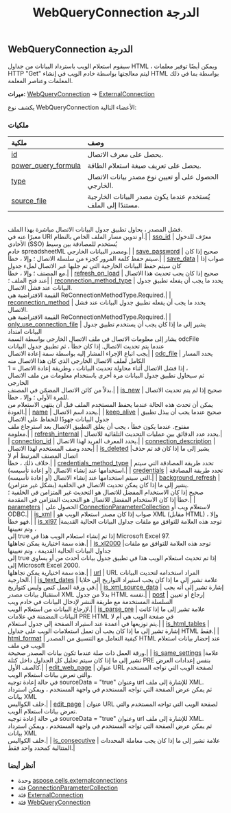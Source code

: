 ﻿---
title: WebQueryConnection الدرجة
second_title: Aspose.Cells for Python via .NET API المراجع
description:
type: docs
weight: 70
url: /ar/python-net/aspose.cells.externalconnections/webqueryconnection/
is_root: false
---
##  WebQueryConnection الدرجة
 سيقوم استعلام الويب باسترداد البيانات من جداول HTML ،
 ويمكن أيضًا توفير معلمات HTTP "Get" ليتم معالجتها بواسطة خادم الويب في إنشاء HTML بواسطة
بما في ذلك المعلمات وعناصر المعلمة.



**ميراث:** [WebQueryConnection](/cells/python-net/aspose.cells.externalconnections/webqueryconnection) → 
[ExternalConnection](/cells/ar/python-net/aspose.cells.externalconnections/externalconnection)



يكشف نوع WebQueryConnection الأعضاء التالية:

###  ملكيات
| ملكية| وصف|
| :- | :- |
| [id](/cells/ar/python-net/aspose.cells.externalconnections/webqueryconnection/id) | يحصل على معرف الاتصال.|
| [power_query_formula](/cells/ar/python-net/aspose.cells.externalconnections/webqueryconnection/power_query_formula) | يحصل على تعريف صيغة استعلام الطاقة.|
| [type](/cells/ar/python-net/aspose.cells.externalconnections/webqueryconnection/type) | الحصول على أو تعيين نوع مصدر بيانات الاتصال الخارجي.|
| [source_file](/cells/ar/python-net/aspose.cells.externalconnections/webqueryconnection/source_file) | يُستخدم عندما يكون مصدر البيانات الخارجية مستندًا إلى الملف.<br/> فشل المصدر ، يحاول تطبيق جدول البيانات الاتصال مباشرة بهذا الملف.<br/> معبرًا عنه في URI أو تدوين مسار الملف الخاص بالنظام.|
| [sso_id](/cells/ar/python-net/aspose.cells.externalconnections/webqueryconnection/sso_id) | معرّف للدخول الأحادي (SSO) يُستخدم للمصادقة بين وسيط<br/> خادم spreadsheetML ومصدر البيانات الخارجي.|
| [save_password](/cells/ar/python-net/aspose.cells.externalconnections/webqueryconnection/save_password) | صحيح إذا كان سيتم حفظ كلمة المرور كجزء من سلسلة الاتصال ؛ وإلا ، خطأ.|
| [save_data](/cells/ar/python-net/aspose.cells.externalconnections/webqueryconnection/save_data) | صواب إذا كان سيتم حفظ البيانات الخارجية التي تم جلبها عبر الاتصال لملء جدول<br/> مع المصنف ؛ وإلا ، خطأ.|
| [refresh_on_load](/cells/ar/python-net/aspose.cells.externalconnections/webqueryconnection/refresh_on_load) | صحيح إذا كان يجب تحديث هذا الاتصال عند فتح الملف ؛|
| [reconnection_method_type](/cells/ar/python-net/aspose.cells.externalconnections/webqueryconnection/reconnection_method_type) | يحدد ما يجب أن يفعله تطبيق جدول البيانات عند فشل الاتصال.<br/>القيمة الافتراضية هي ReConnectionMethodType.Required.|
| [reconnection_method](/cells/ar/python-net/aspose.cells.externalconnections/webqueryconnection/reconnection_method) | يحدد ما يجب أن يفعله تطبيق جدول البيانات عند فشل الاتصال.<br/>القيمة الافتراضية هي ReConnectionMethodType.Required.|
| [only_use_connection_file](/cells/ar/python-net/aspose.cells.externalconnections/webqueryconnection/only_use_connection_file) | يشير إلى ما إذا كان يجب أن يستخدم تطبيق جدول البيانات امتداد<br/> يشار إلى معلومات الاتصال في ملف الاتصال الخارجي بواسطة السمة odcFile<br/> عندما يتم تحديث الاتصال. إذا كان خطأ ، ثم تطبيق جدول البيانات<br/> يجب اتباع الإجراء المشار إليه بواسطة سمة إعادة الاتصال|
| [odc_file](/cells/ar/python-net/aspose.cells.externalconnections/webqueryconnection/odc_file) | يحدد المسار الكامل لملف الاتصال الخارجي الذي كان هذا الاتصال منه<br/> إذا فشل الاتصال أثناء محاولة تحديث البيانات ، وطريقة إعادة الاتصال = 1 ،<br/> ثم سيحاول تطبيق جدول البيانات مرة أخرى باستخدام معلومات من ملف الاتصال الخارجي<br/> بدلاً من كائن الاتصال المضمّن في المصنف.|
| [is_new](/cells/ar/python-net/aspose.cells.externalconnections/webqueryconnection/is_new) | صحيح إذا لم يتم تحديث الاتصال للمرة الأولى ؛ وإلا ، خطأ.<br/> يمكن أن تحدث هذه الحالة عندما يحفظ المستخدم الملف قبل أن ينتهي الاستعلام من العودة.|
| [name](/cells/ar/python-net/aspose.cells.externalconnections/webqueryconnection/name) | يحدد اسم الاتصال.|
| [keep_alive](/cells/ar/python-net/aspose.cells.externalconnections/webqueryconnection/keep_alive) | صحيح عندما يجب أن يبذل تطبيق جدول البيانات جهودًا للحفاظ على الاتصال<br/>مفتوح. عندما يكون خطأ ، يجب أن يغلق التطبيق الاتصال بعد استرجاع ملف<br/> معلومة.|
| [refresh_internal](/cells/ar/python-net/aspose.cells.externalconnections/webqueryconnection/refresh_internal) | يحدد عدد الدقائق بين عمليات التحديث التلقائية للاتصال.|
| [connection_id](/cells/ar/python-net/aspose.cells.externalconnections/webqueryconnection/connection_id) | يحدد المعرف الفريد لهذا الاتصال.|
| [connection_description](/cells/ar/python-net/aspose.cells.externalconnections/webqueryconnection/connection_description) | يحدد وصف المستخدم لهذا الاتصال|
| [is_deleted](/cells/ar/python-net/aspose.cells.externalconnections/webqueryconnection/is_deleted) |يشير إلى ما إذا كان قد تم حذف اتصال المصنف المرتبط أم لا<br/> خلاف ذلك ، خطأ.|
| [credentials_method_type](/cells/ar/python-net/aspose.cells.externalconnections/webqueryconnection/credentials_method_type) | تحدد طريقة المصادقة التي سيتم استخدامها عند إنشاء الاتصال (أو إعادة تأسيسه).|
| [credentials](/cells/ar/python-net/aspose.cells.externalconnections/webqueryconnection/credentials) | تحدد طريقة المصادقة التي سيتم استخدامها عند إنشاء الاتصال (أو إعادة تأسيسه).|
| [background_refresh](/cells/ar/python-net/aspose.cells.externalconnections/webqueryconnection/background_refresh) | يشير إلى ما إذا كان يمكن تحديث الاتصال في الخلفية (بشكل غير متزامن).<br/>صحيح إذا كان الاستخدام المفضل للاتصال هو التحديث غير المتزامن في الخلفية ؛<br/> خطأ إذا كان الاستخدام المفضل للاتصال هو التحديث المتزامن في المقدمة.|
| [parameters](/cells/ar/python-net/aspose.cells.externalconnections/webqueryconnection/parameters) | الحصول على [ConnectionParameterCollection](/cells/ar/python-net/aspose.cells.externalconnections/connectionparametercollection) لاستعلام ويب أو ODBC.|
| [is_xml](/cells/ar/python-net/aspose.cells.externalconnections/webqueryconnection/is_xml) | صواب إذا كان مصدر استعلام الويب هو XML (مقابل HTML) ، وإلا فهو خطأ.|
| [is_xl97](/cells/ar/python-net/aspose.cells.externalconnections/webqueryconnection/is_xl97) |توجد هذه العلامة للتوافق مع ملفات جداول البيانات الحالية القديمة ، وتم تعيينها<br/>إلى true إذا تم إنشاء استعلام الويب هذا في Microsoft Excel 97.<br/> هذه سمة اختيارية يمكن تجاهلها.|
| [is_xl2000](/cells/ar/python-net/aspose.cells.externalconnections/webqueryconnection/is_xl2000) |توجد هذه العلامة للتوافق مع ملفات جداول البيانات الحالية القديمة ، وتم تعيينها<br/>إلى true إذا تم تحديث استعلام الويب هذا في تطبيق جدول بيانات أحدث من أو يساوي<br/>إلى Microsoft Excel 2000.<br/> هذه سمة اختيارية يمكن تجاهلها.|
| [url](/cells/ar/python-net/aspose.cells.externalconnections/webqueryconnection/url) | URL المراد استخدامه لتحديث البيانات الخارجية.|
| [is_text_dates](/cells/ar/python-net/aspose.cells.externalconnections/webqueryconnection/is_text_dates) | علامة تشير إلى ما إذا كان يجب استيراد التواريخ إلى خلايا في ورقة العمل كنص وليس كتواريخ.|
| [is_xml_source_data](/cells/ar/python-net/aspose.cells.externalconnections/webqueryconnection/is_xml_source_data) | إشارة تشير إلى أنه يجب استقبال بيانات مصدر XML بدلاً من جدول HTML نفسه.|
| [post](/cells/ar/python-net/aspose.cells.externalconnections/webqueryconnection/post) | إرجاع أو تعيين السلسلة المستخدمة مع طريقة النشر لإدخال البيانات في خادم ويب<br/> لإرجاع البيانات من استعلام الويب.|
| [is_parse_pre](/cells/ar/python-net/aspose.cells.externalconnections/webqueryconnection/is_parse_pre) | علامة تشير إلى ما إذا كانت البيانات المضمنة في علامات PRE HTML في صفحة الويب هي أم لا<br/> يتم توزيعها في أعمدة عند استيراد الصفحة إلى جدول استعلام.|
| [is_html_tables](/cells/ar/python-net/aspose.cells.externalconnections/webqueryconnection/is_html_tables) | إشارة تشير إلى ما إذا كان يجب أن تعمل استعلامات الويب على جداول HTML فقط.|
| [html_format](/cells/ar/python-net/aspose.cells.externalconnections/webqueryconnection/html_format) | كيفية التعامل مع التنسيق من المصدر HTML عند إحضار بيانات استعلام الويب في ملف<br/> ورقة العمل ذات صلة عندما تكون بيانات المصدر صحيحة.|
| [is_same_settings](/cells/ar/python-net/aspose.cells.externalconnections/webqueryconnection/is_same_settings) |علامة تشير إلى ما إذا كان سيتم تحليل كل الجداول داخل كتلة PRE بنفس إعدادات العرض<br/> كالصف الأول.|
| [edit_web_page](/cells/ar/python-net/aspose.cells.externalconnections/webqueryconnection/edit_web_page) | عنوان URL لصفحة الويب التي تواجه المستخدم والتي تعرض بيانات استعلام الويب.<br/>في حالة إعادة توجيه sourceData = "true" وعنوان url للإشارة إلى ملف XML.<br/>ثم يمكن عرض الصفحة التي تواجه المستخدم في واجهة المستخدم ، ويمكن استرداد بيانات XML<br/> خلف الكواليس.|
| [edit_page](/cells/ar/python-net/aspose.cells.externalconnections/webqueryconnection/edit_page) | عنوان URL لصفحة الويب التي تواجه المستخدم والتي تعرض بيانات استعلام الويب.<br/>في حالة إعادة توجيه sourceData = "true" وعنوان url للإشارة إلى ملف XML.<br/>ثم يمكن عرض الصفحة التي تواجه المستخدم في واجهة المستخدم ، ويمكن استرداد بيانات XML<br/> خلف الكواليس.|
| [is_consecutive](/cells/ar/python-net/aspose.cells.externalconnections/webqueryconnection/is_consecutive) | علامة تشير إلى ما إذا كان يجب معاملة المحددات المتتالية كمحدد واحد فقط.|



###  أنظر أيضا
* وحدة [aspose.cells.externalconnections](..)
* فئة [ConnectionParameterCollection](/cells/ar/python-net/aspose.cells.externalconnections/connectionparametercollection)
* فئة [ExternalConnection](/cells/ar/python-net/aspose.cells.externalconnections/externalconnection)
* فئة [WebQueryConnection](/cells/ar/python-net/aspose.cells.externalconnections/webqueryconnection)
